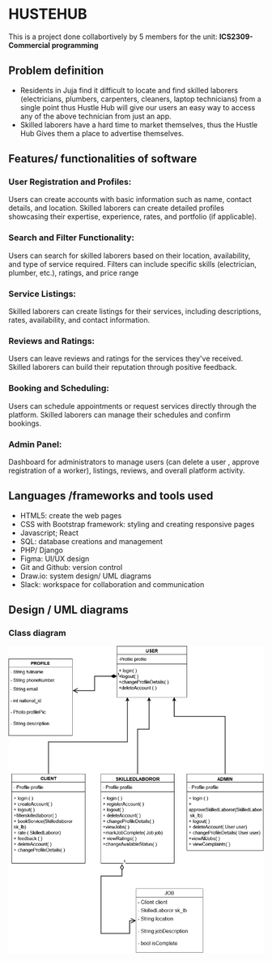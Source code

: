 # HUSTEHUB
This is a project done collabortively by 5 members for the unit: **ICS2309-Commercial programming**

## Problem definition
- Residents in Juja find it difficult to locate and find skilled laborers (electricians, plumbers, carpenters, cleaners, laptop technicians) from a single point thus Hustle Hub will give our users an easy way to access any of the above technician from just an app.
- Skilled laborers have a hard time to market themselves, thus the Hustle Hub Gives them a place to advertise themselves.

## Features/ functionalities of software

### User Registration and Profiles:
Users can create accounts with basic information such as name, contact details, and location.
Skilled laborers can create detailed profiles showcasing their expertise, experience, rates, and portfolio (if applicable).
### Search and Filter Functionality:
Users can search for skilled laborers based on their location, availability, and type of service required.
Filters can include specific skills (electrician, plumber, etc.), ratings, and price range
### Service Listings:
Skilled laborers can create listings for their services, including descriptions, rates, availability, and contact information.
### Reviews and Ratings:
Users can leave reviews and ratings for the services they've received.
Skilled laborers can build their reputation through positive feedback.
### Booking and Scheduling:
Users can schedule appointments or request services directly through the platform.
Skilled laborers can manage their schedules and confirm bookings.
### Admin Panel:
Dashboard for administrators to manage users (can delete a user , approve registration of a worker), listings, reviews, and overall platform activity.

## Languages /frameworks and tools used
- HTML5: create the web pages
- CSS with Bootstrap framework: styling and creating responsive pages
- Javascript; React
- SQL: database creations and management
- PHP/ Django
- Figma: UI/UX design
- Git and Github: version control
- Draw.io: system design/ UML diagrams
- Slack: workspace for collaboration and communication

## Design / UML diagrams

### Class diagram
![Class Diagram](/Diagrams/class_diagram.png)








